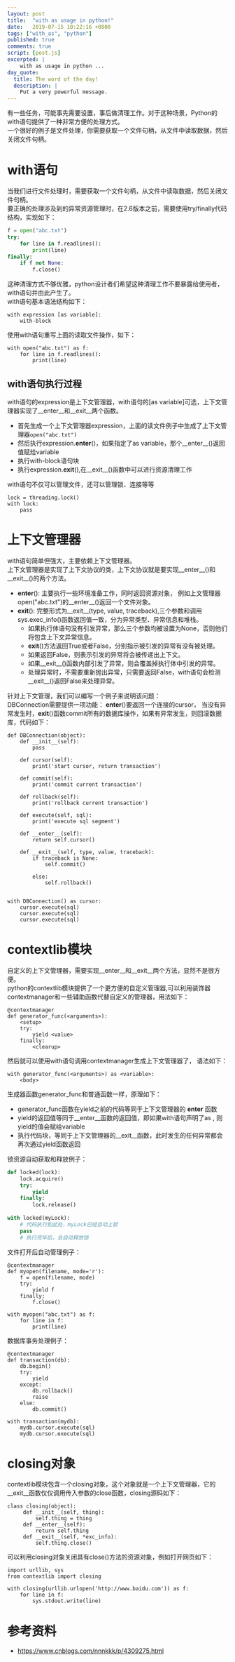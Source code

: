```yaml
---
layout: post
title:  "with as usage in python!"
date:   2019-07-15 10:22:16 +0800
tags: ["with_as", "python"]
published: true
comments: true
script: [post.js]
excerpted: |
    with as usage in python ...
day_quote:
  title: The word of the day!
  description: |
    Put a very powerful message.
---
```

<!--more-->

有一些任务，可能事先需要设置，事后做清理工作。对于这种场景，Python的with语句提供了一种非常方便的处理方式。  
一个很好的例子是文件处理，你需要获取一个文件句柄，从文件中读取数据，然后关闭文件句柄。

# with语句
当我们进行文件处理时，需要获取一个文件句柄，从文件中读取数据，然后关闭文件句柄。  
要正确的处理涉及到的异常资源管理时，在2.6版本之前，需要使用try/finally代码结构，实现如下：  
```python
f = open("abc.txt")
try:
	for line in f.readlines():
		print(line)
finally:
	if f not None:
		f.close()	
```

这种清理方式不够优雅，python设计者们希望这种清理工作不要暴露给使用者，with语句并由此产生了。  
with语句基本语法结构如下：  
```
with expression [as variable]:
	with-block
```

使用with语句重写上面的读取文件操作，如下：  
```
with open("abc.txt") as f:
	for line in f.readlines():
		print(line)
```


## with语句执行过程
with语句的expression是上下文管理器，with语句的[as variable]可选，上下文管理器实现了__enter__和__exit__两个函数。
- 首先生成一个上下文管理器expression，上面的读文件例子中生成了上下文管理器`open("abc.txt")`
- 然后执行expression.__enter__()，如果指定了as variable，那个__enter__()返回值赋给variable
- 执行with-block语句块
- 执行expression.__exit__(),在__exit__()函数中可以进行资源清理工作

with语句不仅可以管理文件，还可以管理锁、连接等等  
```
lock = threading.lock()
with lock:
	pass
```

# 上下文管理器
with语句简单但强大，主要依赖上下文管理器。  
上下文管理器是实现了上下文协议的类，上下文协议就是要实现__enter__()和__exit__()的两个方法。  
- __enter__(): 主要执行一些环境准备工作，同时返回资源对象， 例如上文管理器open("abc.txt")的__enter__()返回一个文件对象。
- __exit__(): 完整形式为__exit__(type, value, traceback),三个参数和调用sys.exec_info()函数返回值一致，分为异常类型、异常信息和堆栈。
  - 如果执行体语句没有引发异常，那么三个参数均被设置为None，否则他们将包含上下文异常信息。  
  - __exit__()方法返回True或者False，分别指示被引发的异常有没有被处理。
  - 如果返回False，则表示引发的异常将会被传递出上下文。
  - 如果__exit__()函数内部引发了异常，则会覆盖掉执行体中引发的异常。
  - 处理异常时，不需要重新抛出异常，只需要返回False，with语句会检测__exit__()返回False来处理异常。

针对上下文管理，我们可以编写一个例子来说明该问题：  
DBConnection需要提供一项功能： __enter__()要返回一个连接的cursor， 当没有异常发生时，__exit__()函数commit所有的数据库操作，如果有异常发生，则回滚数据库，代码如下：  
```
def DBConnection(object):
	def __init__(self):
		pass
	
	def cursor(self):
		print('start cursor, return transaction')
	
	def commit(self):
		print('commit current transaction')
	
	def rollback(self):
		print('rollback current transaction')
		
	def execute(self, sql):
		print('execute sql segment')
		
	def __enter__(self):
		return self.cursor()
		
	def __exit__(self, type, value, traceback):
		if traceback is None:
			self.commit()
		
		else: 
			self.rollback()
			

with DBConnection() as cursor:
	cursor.execute(sql)
	cursor.execute(sql)
	cursor.execute(sql)	
```

# contextlib模块
自定义的上下文管理器，需要实现__enter__和__exit__两个方法，显然不是很方便。  
python的contextlib模块提供了一个更方便的自定义管理器,可以利用装饰器contextmanager和一些辅助函数代替自定义的管理器，用法如下：  
```
@contextmanager
def generator_func(<arguments>):
	<setup>
	try:
		yield <value>
	finally:
		<clearup>
```
然后就可以使用with语句调用contextmanager生成上下文管理器了， 语法如下：  
```
with generator_func(<arguments>) as <variable>:
	<body>
```
生成器函数generator_func和普通函数一样，原理如下：  
- generator_func函数在yield之前的代码等同于上下文管理器的 __enter__ 函数
- yield的返回值等同于__enter__函数的返回值，即如果with语句声明了as <variable>, 则yield的值会赋给variable
- 执行<clearup>代码块，等同于上下文管理器的__exit__函数，此时发生的任何异常都会再次通过yield函数返回

锁资源自动获取和释放例子：  
```python
def locked(lock):
	lock.acquire()
	try:
		yield
	finally:
		lock.release()
		
with locked(myLock):
	# 代码执行到此处，myLock已经自动上锁
	pass
	# 执行完毕后，会自动释放锁
```

文件打开后自动管理例子：  
```
@contextmanager
def myopen(filename, mode='r'):
	f = open(filename, mode)
	try:
		yield f
	finally:
		f.close()
		
with myopen("abc.txt") as f:
	for line in f:
		print(line)
```

数据库事务处理例子：  
```
@contextmanager
def transaction(db):
	db.begin()
	try:
		yield
	except:
		db.rollback()
		raise
	else:
		db.commit()
		
with transaction(mydb):
	mydb.cursor.execute(sql)
	mydb.cursor.execute(sql)
```


# closing对象
contextlib模块包含一个closing对象，这个对象就是一个上下文管理器，它的__exit__函数仅仅调用传入参数的close函数，closing源码如下：  
```
class closing(object):
     def __init__(self, thing):
         self.thing = thing
     def __enter__(self):
         return self.thing
     def __exit__(self, *exc_info):
         self.thing.close()
```

可以利用closing对象关闭具有close()方法的资源对象，例如打开网页如下： 
```
import urllib, sys
from contextlib import closing

with closing(urllib.urlopen('http://www.baidu.com')) as f:
    for line in f:
        sys.stdout.write(line)
```


# 参考资料
- https://www.cnblogs.com/nnnkkk/p/4309275.html

